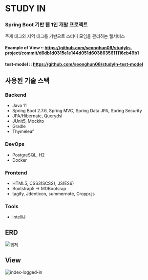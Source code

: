 # STUDY IN
### Spring Boot 기반 웹 1인 개발 프로젝트<br/>
주제 태그와 지역 태그를 기반으로 스터디 모임을 관리하는 웹서비스<br/>

#### Example of View :: https://github.com/seonghun08/studyIn-project/commit/d6db1d0315e1e144d051d6038635611116cb49b1
#### test-model :: https://github.com/seonghun08/studyIn-test-model

## 사용된 기술 스택
### Backend
* Java 11
* Spring Boot 2.7.6, Spring MVC, Spring Data JPA, Spring Security
* JPA/Hibernate, Querydsl
* JUnit5, Mockito
* Gradle
* Thymeleaf

### DevOps
* PostgreSQL, H2
* Docker

### Frontend
* HTML5, CSS3(SCSS), JS(ES6)
* Bootstrap5 -> MDBootsrap
* tagify, Jdenticon, summernote, Croppr.js

### Tools
* IntelliJ

## ERD
![캡처](https://user-images.githubusercontent.com/68460507/211348561-355b0c3c-9eff-438d-ad70-1e3f45bf2e69.PNG)

## View
![index-logged-in](https://user-images.githubusercontent.com/68460507/211349795-b5c36ad6-3847-437b-9afd-92935941b31e.PNG)
